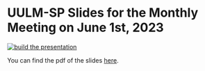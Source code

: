 # UULM-SP Slides for the Monthly Meeting on June 1st, 2023

[![build the presentation](https://github.com/EagleoutIce/fs-2023-06-01-interim-slides/actions/workflows/compile.yaml/badge.svg)](https://github.com/EagleoutIce/fs-2023-06-01-interim-slides/actions/workflows/compile.yaml)

You can find the pdf of the slides [here](https://github.com/EagleoutIce/fs-2023-06-01-interim-slides/blob/gh-pages/build/fs-2023-06-01-interim-slides.pdf).
